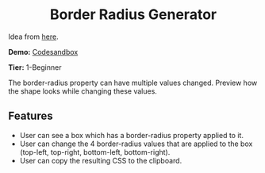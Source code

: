 <div align="center">  
  <h1>Border Radius Generator</h1>
</div>

Idea from [here](https://github.com/florinpop17/app-ideas).

**Demo:** [Codesandbox](https://hcufz.csb.app/)

**Tier:** 1-Beginner

<p>The border-radius property can have multiple values changed. Preview how the shape looks while changing these values.</p>

## Features
 + User can see a box which has a border-radius property applied to it.
 + User can change the 4 border-radius values that are applied to the box (top-left, top-right, bottom-left, bottom-right).
 + User can copy the resulting CSS to the clipboard.
